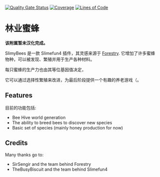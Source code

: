 [![Quality Gate Status](https://sonarcloud.io/api/project_badges/measure?project=martinbrom_SlimyBees&metric=alert_status)](https://sonarcloud.io/dashboard?id=martinbrom_SlimyBees)
[![Coverage](https://sonarcloud.io/api/project_badges/measure?project=martinbrom_SlimyBees&metric=coverage)](https://sonarcloud.io/dashboard?id=martinbrom_SlimyBees)
[![Lines of Code](https://sonarcloud.io/api/project_badges/measure?project=martinbrom_SlimyBees&metric=ncloc)](https://sonarcloud.io/dashboard?id=martinbrom_SlimyBees)

# 林业蜜蜂

**该附属暂未汉化完成。**

SlimyBees 是一款 Slimefun4 插件，其灵感来源于
[Forestry](https://www.curseforge.com/minecraft/mc-mods/forestry).
它增加了许多蜜蜂物种，可以被发现、繁殖并用于生产各种材料。

每只蜜蜂的生产力也由其等位基因值决定，

它可以通过选择性繁殖来改进，为最后阶段提供一个有趣的养老游戏（。

## Features
目前的功能包括:
* Bee Hive world generation
* The ability to breed bees to discover new species
* Basic set of species (mainly honey production for now)

## Credits
Many thanks go to:
* SirSengir and the team behind Forestry
* TheBusyBiscuit and the team behind Slimefun4 
